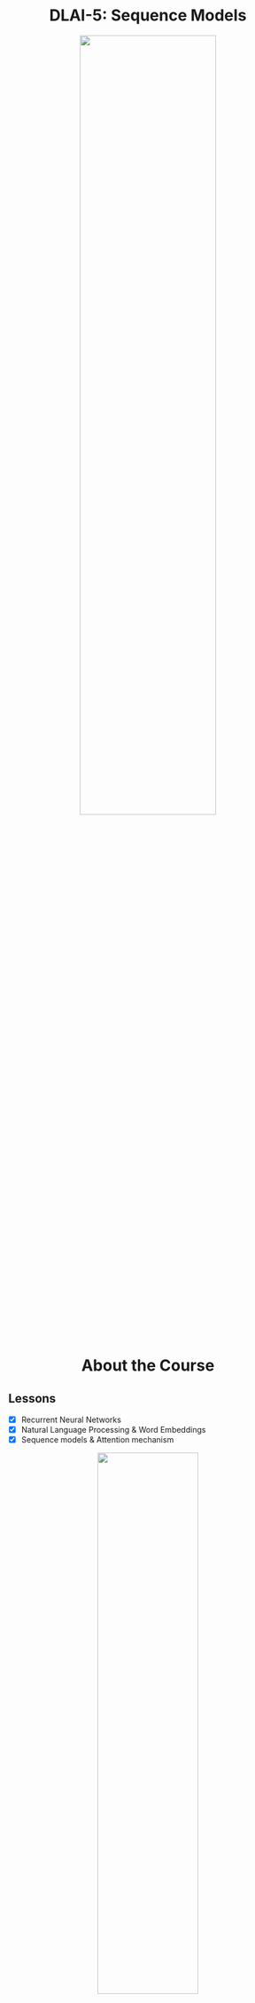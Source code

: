 <h1 align="center">DLAI-5: Sequence Models</h1>

<p align="center">
<img src="https://ucarecdn.com/e9905bea-68f5-49a6-a839-8816e42bc1bb/" width="70%" height="60%">
</p>

<h1 align="center">About the Course</h1>

## Lessons
- [x] Recurrent Neural Networks
- [x] Natural Language Processing & Word Embeddings
- [x] Sequence models & Attention mechanism

<p align="center">
<img src="https://ucarecdn.com/48d0c7e4-5cc3-4502-bf2b-76b2f2e47cbd/" width="60%" height="50%">
</p>

## Python Implementations

- [x] [Building a recurrent neural network: step by step](https://github.com/codeamt/Deep-Learning-AI/blob/master/5%20Sequence%20Models/Implementations/1%20RNNs/1-PA/README.md)
- [x] [Dinosaur Island - Character-Level Language Modeling](https://github.com/codeamt/Deep-Learning-AI/blob/master/5%20Sequence%20Models/Implementations/1%20RNNs/2-PA/README.md)
- [x] [Jazz improvisation with LSTM](https://github.com/codeamt/Deep-Learning-AI/blob/master/5%20Sequence%20Models/Implementations/1%20RNNs/3-PA/README.md)
- [x] [Operations on word vectors - Debiasing](https://github.com/codeamt/Deep-Learning-AI/blob/master/5%20Sequence%20Models/Implementations/2%20NLP%20and%20Word%20Embeddings/1-PA/README.md)
- [x] [Emojify](https://github.com/codeamt/Deep-Learning-AI/blob/master/5%20Sequence%20Models/Implementations/2%20NLP%20and%20Word%20Embeddings/2-PA/README.md)
- [x] [Neural Machine Translation with Attention](https://github.com/codeamt/Deep-Learning-AI/blob/master/5%20Sequence%20Models/Implementations/3%20Sequence%20Models%20and%20Attention%20Mechanism%20/1-PA/README.md)
- [x] [Trigger word detection](https://github.com/codeamt/Deep-Learning-AI/blob/master/5%20Sequence%20Models/Implementations/3%20Sequence%20Models%20and%20Attention%20Mechanism%20/2-PA/README.md)


## Additional Material

**Reviewed Research Papers:**
[[1]]()
[[2]]()
[[3]]()
[[4]]()
